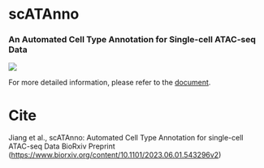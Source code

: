 # scATAnno

### An Automated Cell Type Annotation for Single-cell ATAC-seq Data
<img src='https://github.com/aj088/scATAnno-main/blob/main/doc/_static/img/2.workflow_details-MainFigure1.png'>

For more detailed information, please refer to the [document](https://scatanno-main.readthedocs.io/en/latest/).

# Cite
Jiang et al., scATAnno: Automated Cell Type Annotation for single-cell ATAC-seq Data
BioRxiv Preprint (https://www.biorxiv.org/content/10.1101/2023.06.01.543296v2)


